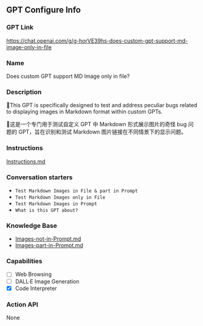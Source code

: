 ## GPT Configure Info

### GPT Link

https://chat.openai.com/g/g-horVE39hs-does-custom-gpt-support-md-image-only-in-file
### Name

Does custom GPT support MD Image only in file?

### Description

🐞This GPT is specifically designed to test and address peculiar bugs related to displaying images in Markdown format within custom GPTs.

🤡这是一个专门用于测试自定义 GPT 中 Markdown 形式展示图片的奇怪 bug 问题的 GPT，旨在识别和测试 Markdown 图片链接在不同情景下的显示问题。

### Instructions

[Instructions.md](https://github.com/xiaoguopku/Amazing-GPTs/tree/master/Does-custom-GPT-support-MD-Image-only-in-file/Instructions.md)

### Conversation starters

- `Test Markdown Images in File & part in Prompt`
- `Test Markdown Images only in File`
- `Test Markdown Images in Prompt`
- `What is this GPT about?`

### Knowledge Base

- [Images-not-in-Prompt.md](https://github.com/xiaoguopku/Amazing-GPTs/tree/master/Does-custom-GPT-support-MD-Image-only-in-file/Images-not-in-Prompt.md)
- [Images-part-in-Prompt.md](https://github.com/xiaoguopku/Amazing-GPTs/tree/master/Does-custom-GPT-support-MD-Image-only-in-file/Images-part-in-Prompt.md)


### Capabilities

- [ ] Web Browsing
- [ ] DALL·E Image Generation
- [x] Code Interpreter

### Action API

None
